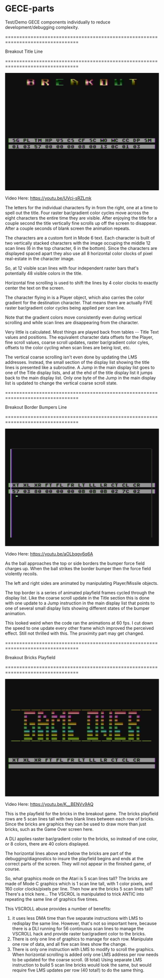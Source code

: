 # GECE-parts
Test/Demo GECE components individually to reduce development/debugging complexity.
 
 
================================================================================

Breakout Title Line 

================================================================================

[![TitleScreenGrab](https://github.com/kenjennings/GECE-parts/blob/master/parts-title-pic.png)](#features)

Video Here: https://youtu.be/UVcj-sRZLmk

The letters for the individual characters fly in from the right, one at a time to spell out the title.
Four raster bar/gradient color cycles move across the eight characters the entire time they are visible. 
After enjoying the title for a couple second the title vertically fine scrolls up off the screen to disappear.
After a couple seconds of blank screen the animation repeats.

The characters are a custom font in Mode 6 text.  Each character is built of two vertically stacked characters with the  image occuping the middle 12 scan lines (6 in the top character, 6 in the bottom).  Since the characters are displayed spaced apart they also use all 8 horizontal color clocks of pixel real-estate in the character image.

So, at 12 visible scan lines with four independent raster bars that's potentially 48 visible colors in the title.

Horizontal fine scrolling is used to shift the lines by 4 color clocks to exactly center the text on the screen.

The character flying in is a Player object, which also carries the color gradient for the destination character.  That means there are actually FIVE raster bar/gradient color cycles being applied per scan line.

Note that the gradient colors move consistently even during vertical scrolling and while scan lines are disappearing from the character.

Very little is calculated.  Most things are played back from tables -- Title Text values and positions.  The equivalent character data offsets for the Player, fine scroll values, coarse scroll updates, raster bar/gradient color cyles, offsets to the color cycling when scan lines are being lost, etc.

The vertical coarse scrolling isn't even done by updating the LMS addresses.   Instead, the small section of the display list showing the title lines is presented like a subroutine.   A Jump in the main display list goes to one of the Title display lists, and at the ehd of the title display list it jumps back to the main display list.   Only one byte of the Jump in the main display list is updated to change the vertical coarse scroll state.




================================================================================

Breakout Border Bumpers Line

================================================================================

[![ThumperScreenGrab](https://github.com/kenjennings/GECE-parts/blob/master/parts-thumper-pic.png)](#features)
 
Video Here: https://youtu.be/aOLbqgy6q6A

As the ball approaches the top or side borders the bumper force field charges up.  When the ball strikes the border bumper then the force field violently recoils.

The left and right sides are animated by manipulating Player/Missile objects.

The top border is a series of animated playfield frames cycled through the display list.  Like the coarse scroll update in the Title section this is done with one update to a Jump instruction in the main display list that points to one of several small display lists showing different states of the bumper animation.

This looked weird when the code ran the animations at 60 fps.  I cut down the speed to one update every other frame which improved the perceived effect.   Still not thrilled with this.  The proximity part may get changed.




================================================================================

Breakout Bricks Playfield 

================================================================================

[![BricksScreenGrab](https://github.com/kenjennings/GECE-parts/blob/master/parts-bricks-pic.png)](#features)
 
Video Here: https://youtu.be/K__BENVv9AQ

This is the playfield for the bricks in the breakout game.   The bricks playfield rows are 5 scan lines tall with two blank lines between each row of bricks.  Since the bricks are graphics they can be used to draw more than just bricks, such as the Game Over screen here.

A DLI applies raster bar/gradient color to the bricks, so instead of one color, or 8 colors, there are 40 colors displayed.

The horizontal lines above and below the bricks are part of the debugging/diagnostics to insure the playfield begins and ends at the correct parts of the screen.  They will not appear in the finished game, of course.

So, what graphics mode on the Atari is 5 scan lines tall?  The bricks are made of Mode C graphics which is 1 scan line tall, with  1 color pixels, and  160 color clocks/pixels per line.  Then how are the bricks 5 scan lines tall?  There's a trick here...  The VSCROL is manipulated to trick ANTIC into repeating the same line of graphics five times.  

This VSCROLL abuse provides a number of benefits:

1) it uses less DMA time than five separate instructions with LMS to redisplay the same line.  However, that's not so important here, because there is a DLI running for 56 continuous scan lines to manage the VSCROLL hack and provide raster bar/gradient color to the bricks.
2) There is only one line of graphics to manage for each row.  Manipulate one row of data, and all five scan lines show the change.
3) There is only one instruction with LMS to modify to scroll the graphics.   When horizontal scrolling is added only one LMS address per row needs to be updated for the coarse scroll. (8 total)  Using separate LMS instruction to build 5 scan line bricks would look the same, but would require five LMS updates per row (40 total!) to do the same thing.

